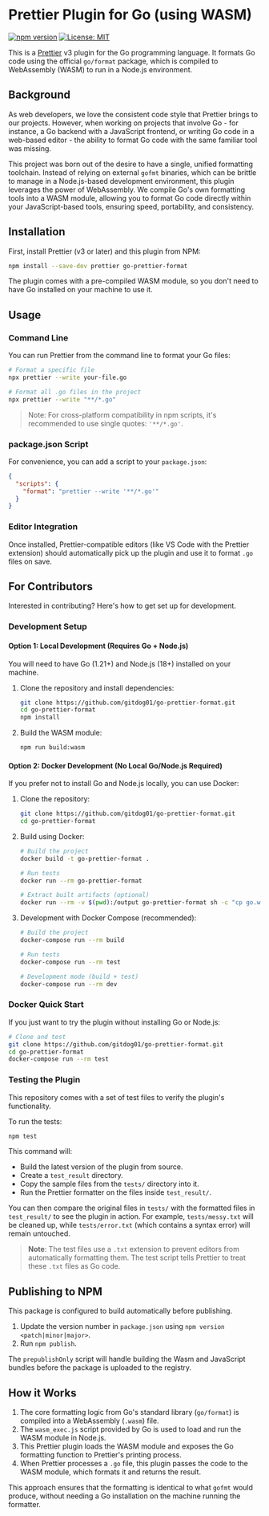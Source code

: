 # Prettier Plugin for Go (using WASM)

[![npm version](https://img.shields.io/npm/v/go-prettier-format.svg)](https://www.npmjs.com/package/go-prettier-format)
[![License: MIT](https://img.shields.io/badge/License-MIT-yellow.svg)](https://opensource.org/licenses/MIT)

This is a [Prettier](https://prettier.io/) v3 plugin for the Go programming language. It formats Go code using the official `go/format` package, which is compiled to WebAssembly (WASM) to run in a Node.js environment.

## Background

As web developers, we love the consistent code style that Prettier brings to our projects. However, when working on projects that involve Go - for instance, a Go backend with a JavaScript frontend, or writing Go code in a web-based editor - the ability to format Go code with the same familiar tool was missing.

This project was born out of the desire to have a single, unified formatting toolchain. Instead of relying on external `gofmt` binaries, which can be brittle to manage in a Node.js-based development environment, this plugin leverages the power of WebAssembly. We compile Go's own formatting tools into a WASM module, allowing you to format Go code directly within your JavaScript-based tools, ensuring speed, portability, and consistency.

## Installation

First, install Prettier (v3 or later) and this plugin from NPM:

```bash
npm install --save-dev prettier go-prettier-format
```

The plugin comes with a pre-compiled WASM module, so you don't need to have Go installed on your machine to use it.

## Usage

### Command Line

You can run Prettier from the command line to format your Go files:

```bash
# Format a specific file
npx prettier --write your-file.go

# Format all .go files in the project
npx prettier --write "**/*.go"
```

> Note: For cross-platform compatibility in npm scripts, it's recommended to use single quotes: `'**/*.go'`.

### package.json Script

For convenience, you can add a script to your `package.json`:

```json
{
  "scripts": {
    "format": "prettier --write '**/*.go'"
  }
}
```

### Editor Integration

Once installed, Prettier-compatible editors (like VS Code with the Prettier extension) should automatically pick up the plugin and use it to format `.go` files on save.

## For Contributors

Interested in contributing? Here's how to get set up for development.

### Development Setup

#### Option 1: Local Development (Requires Go + Node.js)

You will need to have Go (1.21+) and Node.js (18+) installed on your machine.

1.  Clone the repository and install dependencies:
    ```bash
    git clone https://github.com/gitdog01/go-prettier-format.git
    cd go-prettier-format
    npm install
    ```

2.  Build the WASM module:
    ```bash
    npm run build:wasm
    ```

#### Option 2: Docker Development (No Local Go/Node.js Required)

If you prefer not to install Go and Node.js locally, you can use Docker:

1.  Clone the repository:
    ```bash
    git clone https://github.com/gitdog01/go-prettier-format.git
    cd go-prettier-format
    ```

2.  Build using Docker:
    ```bash
    # Build the project
    docker build -t go-prettier-format .
    
    # Run tests
    docker run --rm go-prettier-format
    
    # Extract built artifacts (optional)
    docker run --rm -v $(pwd):/output go-prettier-format sh -c "cp go.wasm /output/ && cp -r dist /output/"
    ```

3.  Development with Docker Compose (recommended):
    ```bash
    # Build the project
    docker-compose run --rm build
    
    # Run tests
    docker-compose run --rm test
    
    # Development mode (build + test)
    docker-compose run --rm dev
    ```

### Docker Quick Start

If you just want to try the plugin without installing Go or Node.js:

```bash
# Clone and test
git clone https://github.com/gitdog01/go-prettier-format.git
cd go-prettier-format
docker-compose run --rm test
```

### Testing the Plugin

This repository comes with a set of test files to verify the plugin's functionality.

To run the tests:

```bash
npm test
```

This command will:
- Build the latest version of the plugin from source.
- Create a `test_result` directory.
- Copy the sample files from the `tests/` directory into it.
- Run the Prettier formatter on the files inside `test_result/`.

You can then compare the original files in `tests/` with the formatted files in `test_result/` to see the plugin in action. For example, `tests/messy.txt` will be cleaned up, while `tests/error.txt` (which contains a syntax error) will remain untouched.

> **Note**: The test files use a `.txt` extension to prevent editors from automatically formatting them. The test script tells Prettier to treat these `.txt` files as Go code.

## Publishing to NPM

This package is configured to build automatically before publishing.

1.  Update the version number in `package.json` using `npm version <patch|minor|major>`.
2.  Run `npm publish`.

The `prepublishOnly` script will handle building the Wasm and JavaScript bundles before the package is uploaded to the registry.

## How it Works

1.  The core formatting logic from Go's standard library (`go/format`) is compiled into a WebAssembly (`.wasm`) file.
2.  The `wasm_exec.js` script provided by Go is used to load and run the WASM module in Node.js.
3.  This Prettier plugin loads the WASM module and exposes the Go formatting function to Prettier's printing process.
4.  When Prettier processes a `.go` file, this plugin passes the code to the WASM module, which formats it and returns the result.

This approach ensures that the formatting is identical to what `gofmt` would produce, without needing a Go installation on the machine running the formatter.
